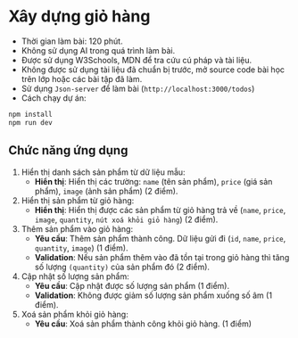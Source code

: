 # Xây dựng giỏ hàng

- Thời gian làm bài: 120 phút.
- Không sử dụng AI trong quá trình làm bài.
- Được sử dụng W3Schools, MDN để tra cứu cú pháp và tài liệu.
- Không được sử dụng tài liệu đã chuẩn bị trước, mở source code bài học trên lớp hoặc các bài tập đã làm.
- Sử dụng `Json-server` để làm bài (`http://localhost:3000/todos`)
- Cách chạy dự án:

```bash
npm install
npm run dev
```

## Chức năng ứng dụng

1. Hiển thị danh sách sản phẩm từ dữ liệu mẫu:
   - **Hiển thị**: Hiển thị các trường: `name` (tên sản phẩm), `price` (giá sản phẩm), `image` (ảnh sản phẩm) (2 điểm).
2. Hiển thị sản phẩm từ giỏ hàng:
   - **Hiển thị**: Hiển thị được các sản phẩm từ giỏ hàng trả về (`name`, `price`, `image`, `quantity`, `nút xoá khỏi giỏ hàng`) (2 điểm).
3. Thêm sản phẩm vào giỏ hàng:
   - **Yêu cầu**: Thêm sản phẩm thành công. Dữ liệu gửi đi (`id`, `name`, `price`, `quantity`, `image`) (1 điểm).
   - **Validation**: Nếu sản phẩm thêm vào đã tồn tại trong giỏ hàng thì tăng số lượng `(quantity)` của sản phẩm đó (2 điểm).
4. Cập nhật số lượng sản phẩm:
   - **Yêu cầu**: Cập nhật được số lượng sản phẩm (1 điểm).
   - **Validation**: Không được giảm số lượng sản phẩm xuống số âm (1 điểm).
5. Xoá sản phẩm khỏi giỏ hàng:
   - **Yêu cầu**: Xoá sản phẩm thành công khỏi giỏ hàng. (1 điểm)
